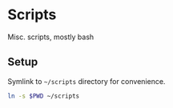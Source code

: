 # Scripts

Misc. scripts, mostly bash

## Setup

Symlink to `~/scripts` directory for convenience.
```bash
ln -s $PWD ~/scripts
```
